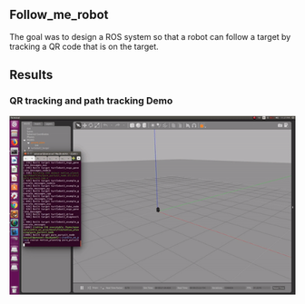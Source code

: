 ## Follow_me_robot
  The goal was to design a ROS system so that a robot can follow a target by tracking a QR code that is on the target.

## Results
### QR tracking and path tracking Demo
![Alt text](pure_pursuit_gazebo.gif?raw=true "Pure Pursuit")

